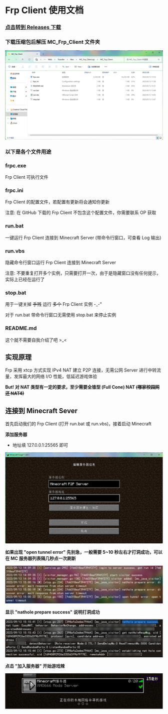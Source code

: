 # Frp Client 使用文档

### [点击转到 Releases 下载](https://github.com/XHQ6666/MC_Server/releases)

### 下载压缩包后解压 MC_Frp_Client 文件夹

![Frp Client Image](images/files.png)

### 以下是各个文件用途

### frpc.exe

Frp Client 可执行文件
### frpc.ini

Frp Client 的配置文件，若配置有更新将会通知你更新

注意: 在 GitHub 下载的 Frp Client 不包含这个配置文件，你需要联系 OP 获取
### run.bat

一键运行 Frp Client 连接到 Minecraft Server (带命令行窗口，可查看 Log 输出)
### run.vbs

隐藏命令行窗口运行 Frp Client 连接到 Minecraft Server

注意: 不要重复打开多个实例，只需要打开一次，由于是隐藏窗口没有任何提示，实际上已经在运行了
### stop.bat

用于一键关掉 ~~手残~~ 运行 ~~多个~~ Frp Client 实例 -_-"

对于 run.bat 带命令行窗口无需使用 stop.bat 来停止实例
### README.md

这个就不需要自我介绍了吧 >_<


## 实现原理

Frp 采用 xtcp 方式实现 IPv4 NAT 建立 P2P 连接，无需公网 Server 进行中转流量，发挥最大的网络 I/O 性能，低延迟游戏体验

__But! 对 NAT 类型有一定的要求，至少需要全锥型 (Full Cone) NAT ~~(哪家校园网还 NAT4)~~__

## 连接到 Minecraft Sever

首先启动我们的 Frp Client (打开 run.bat 或 run.vbs)，接着启动 Minecraft

__添加服务器__

+ 地址填 127.0.0.1:25565 即可

![MC Server Info Image](images/server_info.png)

__如果出现 "open tunnel error" 先别急，一般需要 5~10 秒左右才打洞成功，可以在 MC 服务器列表隔几秒点一次刷新__

![Frp Client Image](images/open_tunnel_error.png)

__显示 "nathole prepare success" 说明打洞成功__

![Frp Client Image](images/nathole_success.png)

__点击 "加入服务器" 开始游戏辣__

![MC Server Info Image](images/delay.png)
